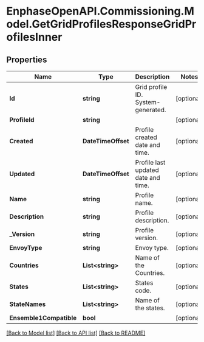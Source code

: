 # EnphaseOpenAPI.Commissioning.Model.GetGridProfilesResponseGridProfilesInner

## Properties

Name | Type | Description | Notes
------------ | ------------- | ------------- | -------------
**Id** | **string** | Grid profile ID. System-generated. | [optional] 
**ProfileId** | **string** |  | [optional] 
**Created** | **DateTimeOffset** | Profile created date and time. | [optional] 
**Updated** | **DateTimeOffset** | Profile last updated date and time. | [optional] 
**Name** | **string** | Profile name. | [optional] 
**Description** | **string** | Profile description. | [optional] 
**_Version** | **string** | Profile version. | [optional] 
**EnvoyType** | **string** | Envoy type. | [optional] 
**Countries** | **List&lt;string&gt;** | Name of the Countries. | [optional] 
**States** | **List&lt;string&gt;** | States code. | [optional] 
**StateNames** | **List&lt;string&gt;** | Name of the states. | [optional] 
**Ensemble1Compatible** | **bool** |  | [optional] 

[[Back to Model list]](../README.md#documentation-for-models) [[Back to API list]](../README.md#documentation-for-api-endpoints) [[Back to README]](../README.md)


